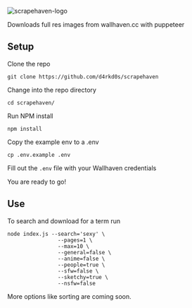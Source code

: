 ![scrapehaven-logo](https://github.com/d4rkd0s/scrapehaven/raw/master/scrape-haven-logo.png)

Downloads full res images from wallhaven.cc with puppeteer

## Setup

Clone the repo

`git clone https://github.com/d4rkd0s/scrapehaven`

Change into the repo directory

`cd scrapehaven/`

Run NPM install

`npm install`

Copy the example env to a .env

`cp .env.example .env`

Fill out the `.env` file with your Wallhaven credentials

You are ready to go!

## Use

To search and download for a term run

```
node index.js --search='sexy' \
                --pages=1 \
                --max=10 \
                --general=false \
                --anime=false \
                --people=true \
                --sfw=false \
                --sketchy=true \
                --nsfw=false
```

More options like sorting are coming soon.
